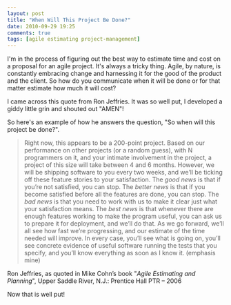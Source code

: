 ```yaml
---
layout: post
title: "When Will This Project Be Done?"
date: 2010-09-29 19:25
comments: true
tags: [agile estimating project-management]
---
```

I'm in the process of figuring out the best way to estimate time and cost on a proposal for an agile project. It's always a tricky thing. Agile, by nature, is constantly embracing change and harnessing it for the good of the product and the client. So how do you communicate when it will be done or for that matter estimate how much it will cost?

I came across this quote from Ron Jeffries. It was so well put, I developed a giddy little grin and shouted out "AMEN"!

So here's an example of how he answers the question, "So when will this project be done?".

> Right now, this appears to be a 200-point project. Based on our performance on other projects (or a random guess), with N programmers on it, and your intimate involvement in the project, a project of this size will take between 4 and 6 months. However, we will be shipping software to you every two weeks, and we’ll be ticking off these feature stories to your satisfaction. The *good news* is that if you’re not satisfied, you can stop. The *better news* is that if you become satisfied before all the features are done, you can stop. The *bad news* is that you need to work with us to make it clear just what your satisfaction means. The *best news* is that whenever there are enough features working to make the program useful, you can ask us to prepare it for deployment, and we’ll do that. As we go forward, we’ll all see how fast we’re progressing, and our estimate of the time needed will improve. In every case, you’ll see what is going on, you’ll see concrete evidence of useful software running the tests that you specify, and you’ll know everything as soon as I know it. (emphasis mine)

Ron Jeffries, as quoted in Mike Cohn’s book "*Agile Estimating and Planning*", Upper Saddle River, N.J.: Prentice Hall PTR – 2006

Now that is well put!